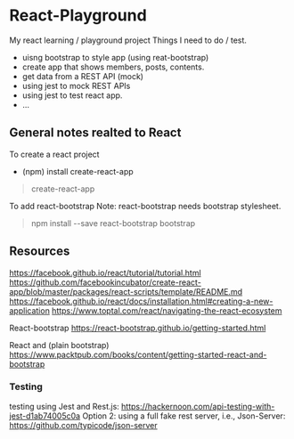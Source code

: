 # React-Playground

My react learning / playground project
Things I need to do / test.
- uisng bootstrap to style app (using reat-bootstrap)
- create app that shows members, posts, contents.
- get data from a REST API (mock)
- using jest to mock REST APIs
- using jest to test react app.
- ...

## General notes realted to React

To create a react project
- (npm) install create-react-app
> create-react-app <react-app-name>

To add react-bootstrap 
Note: react-bootstrap needs bootstrap stylesheet.
> npm install --save react-bootstrap bootstrap

## Resources

https://facebook.github.io/react/tutorial/tutorial.html
https://github.com/facebookincubator/create-react-app/blob/master/packages/react-scripts/template/README.md
https://facebook.github.io/react/docs/installation.html#creating-a-new-application
https://www.toptal.com/react/navigating-the-react-ecosystem  

React-bootstrap
https://react-bootstrap.github.io/getting-started.html

React and (plain bootstrap)
https://www.packtpub.com/books/content/getting-started-react-and-bootstrap

### Testing
testing using Jest and Rest.js:
https://hackernoon.com/api-testing-with-jest-d1ab74005c0a
Option 2: using a full fake rest server, i.e., Json-Server:
https://github.com/typicode/json-server



